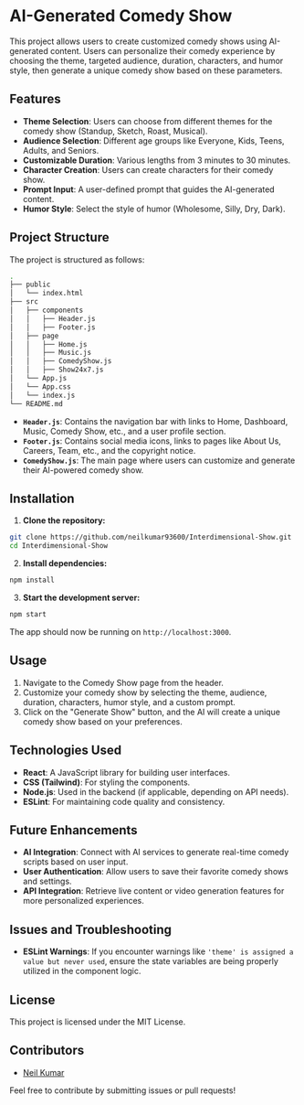 # AI-Generated Comedy Show

This project allows users to create customized comedy shows using AI-generated content. Users can personalize their comedy experience by choosing the theme, targeted audience, duration, characters, and humor style, then generate a unique comedy show based on these parameters.

## Features

- **Theme Selection**: Users can choose from different themes for the comedy show (Standup, Sketch, Roast, Musical).
- **Audience Selection**: Different age groups like Everyone, Kids, Teens, Adults, and Seniors.
- **Customizable Duration**: Various lengths from 3 minutes to 30 minutes.
- **Character Creation**: Users can create characters for their comedy show.
- **Prompt Input**: A user-defined prompt that guides the AI-generated content.
- **Humor Style**: Select the style of humor (Wholesome, Silly, Dry, Dark).

## Project Structure

The project is structured as follows:

```bash
.
├── public
│   └── index.html
├── src
│   ├── components
│   │   ├── Header.js
│   │   ├── Footer.js
│   ├── page
│   │   ├── Home.js
│   │   ├── Music.js
│   │   ├── ComedyShow.js
│   │   ├── Show24x7.js
│   └── App.js
│   └── App.css
│   └── index.js
└── README.md
```

- **`Header.js`**: Contains the navigation bar with links to Home, Dashboard, Music, Comedy Show, etc., and a user profile section.
- **`Footer.js`**: Contains social media icons, links to pages like About Us, Careers, Team, etc., and the copyright notice.
- **`ComedyShow.js`**: The main page where users can customize and generate their AI-powered comedy show.

## Installation

1. **Clone the repository:**

```bash
git clone https://github.com/neilkumar93600/Interdimensional-Show.git
cd Interdimensional-Show
```

2. **Install dependencies:**

```bash
npm install
```

3. **Start the development server:**

```bash
npm start
```

The app should now be running on `http://localhost:3000`.

## Usage

1. Navigate to the Comedy Show page from the header.
2. Customize your comedy show by selecting the theme, audience, duration, characters, humor style, and a custom prompt.
3. Click on the "Generate Show" button, and the AI will create a unique comedy show based on your preferences.

## Technologies Used

- **React**: A JavaScript library for building user interfaces.
- **CSS (Tailwind)**: For styling the components.
- **Node.js**: Used in the backend (if applicable, depending on API needs).
- **ESLint**: For maintaining code quality and consistency.

## Future Enhancements

- **AI Integration**: Connect with AI services to generate real-time comedy scripts based on user input.
- **User Authentication**: Allow users to save their favorite comedy shows and settings.
- **API Integration**: Retrieve live content or video generation features for more personalized experiences.

## Issues and Troubleshooting

- **ESLint Warnings**: If you encounter warnings like `'theme' is assigned a value but never used`, ensure the state variables are being properly utilized in the component logic.

## License

This project is licensed under the MIT License.

## Contributors

- [Neil Kumar](https://github.com/neilkumar93600)

Feel free to contribute by submitting issues or pull requests!

